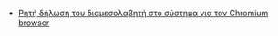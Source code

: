   - [Ρητή δήλωση του διαμεσολαβητή στο σύστημα για τον Chromium
    browser](Linux/Προχωρημένα/Squid/Προχωρημένα/Χειροκίνητα "wikilink")